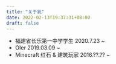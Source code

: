 ```yaml
---
title: "关于我"
date: 2022-02-13T19:37:31+08:00
draft: false
---
```


- 福建省长乐第一中学学生 2020.7.23 ~ 
- OIer 2019.03.09 ~ 
- Minecraft 红石 & 建筑玩家 2016.??.?? ~ 